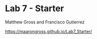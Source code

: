 # Lab 7 - Starter
Matthew Gross and Francisco Gutierrez

https://maarongross.github.io/Lab7_Starter/
